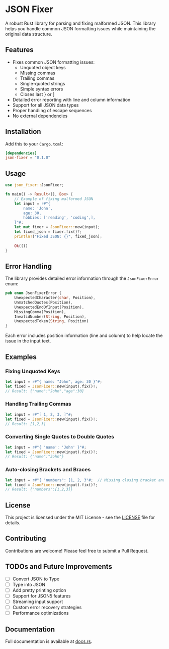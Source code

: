 # JSON Fixer
A robust Rust library for parsing and fixing malformed JSON. This library helps you handle common JSON formatting issues while maintaining the original data structure.

## Features
- Fixes common JSON formatting issues:
  - Unquoted object keys
  - Missing commas
  - Trailing commas
  - Single-quoted strings
  - Simple syntax errors
  - Closes last } or ]
- Detailed error reporting with line and column information
- Support for all JSON data types
- Proper handling of escape sequences
- No external dependencies

## Installation
Add this to your `Cargo.toml`:
```toml
[dependencies]
json-fixer = "0.1.0"
```

## Usage
```rust
use json_fixer::JsonFixer;

fn main() -> Result<(), Box> {
    // Example of fixing malformed JSON
    let input = r#"{
        name: 'John',
        age: 30,
        hobbies: ['reading', 'coding',],
    }"#;
    let mut fixer = JsonFixer::new(input);
    let fixed_json = fixer.fix()?;
    println!("Fixed JSON: {}", fixed_json);
    
    Ok(())
}
```

## Error Handling
The library provides detailed error information through the `JsonFixerError` enum:
```rust
pub enum JsonFixerError {
    UnexpectedCharacter(char, Position),
    UnmatchedQuotes(Position),
    UnexpectedEndOfInput(Position),
    MissingComma(Position),
    InvalidNumber(String, Position),
    UnexpectedToken(String, Position)
}
```
Each error includes position information (line and column) to help locate the issue in the input text.

## Examples

### Fixing Unquoted Keys
```rust
let input = r#"{ name: "John", age: 30 }"#;
let fixed = JsonFixer::new(input).fix()?;
// Result: {"name":"John","age":30}
```

### Handling Trailing Commas
```rust
let input = r#"[ 1, 2, 3, ]"#;
let fixed = JsonFixer::new(input).fix()?;
// Result: [1,2,3]
```

### Converting Single Quotes to Double Quotes
```rust
let input = r#"{ 'name': 'John' }"#;
let fixed = JsonFixer::new(input).fix()?;
// Result: {"name":"John"}
```

### Auto-closing Brackets and Braces
```rust
let input = r#"{ "numbers": [1, 2, 3"#;  // Missing closing bracket and brace
let fixed = JsonFixer::new(input).fix()?;
// Result: {"numbers":[1,2,3]}
```

## License
This project is licensed under the MIT License - see the [LICENSE](LICENSE) file for details.

## Contributing
Contributions are welcome! Please feel free to submit a Pull Request.

## TODOs and Future Improvements
- [ ] Convert JSON to Type
- [ ] Type into JSON
- [ ] Add pretty printing option
- [ ] Support for JSON5 features
- [ ] Streaming input support
- [ ] Custom error recovery strategies
- [ ] Performance optimizations

## Documentation
Full documentation is available at [docs.rs](https://docs.rs/json-fixer).
